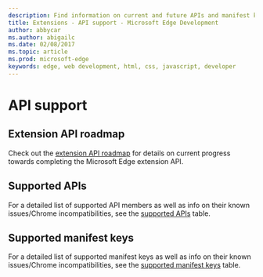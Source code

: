 ---description: Find information on current and future APIs and manifest keys for Edge extensions.
title: Extensions - API support - Microsoft Edge Development
author: abbycar
ms.author: abigailc
ms.date: 02/08/2017
ms.topic: article
ms.prod: microsoft-edge
keywords: edge, web development, html, css, javascript, developer
---#  API support## Extension API roadmapCheck out the [extension API roadmap](./api-support/extension-API-roadmap.md) for details on current progress towards completing the Microsoft Edge extension API.## Supported APIsFor a detailed list of supported API members as well as info on their known issues/Chrome incompatibilities, see the [supported APIs](./api-support/supported-APIs.md) table.## Supported manifest keysFor a detailed list of supported manifest keys as well as info on their known issues/Chrome incompatibilities, see the [supported manifest keys](./api-support/supported-manifest-keys.md) table.